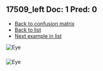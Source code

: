 ## 17509_left Doc: 1 Pred: 0
- [Back to confusion matrix](https://github.com/juliandewit/kaggle_retinopathy/blob/master/matrix.md)
- [Back to list](https://github.com/juliandewit/kaggle_retinopathy/blob/master/lists/10/list.md)
- [Next example in list](https://github.com/juliandewit/kaggle_retinopathy/blob/master/lists/10/17/17550_right.md)

![Eye](https://retinopaty.blob.core.windows.net/size1024/17509_left_1.jpeg)

### 

![Eye]()
